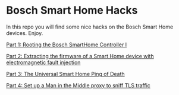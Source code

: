 # Bosch Smart Home Hacks

In this repo you will find some nice hacks on the Bosch Smart Home devices. Enjoy.

[Part 1: Rooting the Bosch SmartHome Controller I](./P1/)

[Part 2: Extracting the firmware of a Smart Home device with electromagnetic fault injection](./P2/README.md)

[Part 3: The Universal Smart Home Ping of Death](./P3/)

[Part 4: Set up a Man in the Middle proxy to sniff TLS traffic](./P4/)
